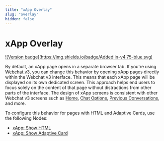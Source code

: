 ```yaml
---
title: "xApp Overlay"
slug: "overlay"
hidden: false
---
```


# xApp Overlay

[![Version badge](https://img.shields.io/badge/Added in-v4.75-blue.svg)](../../../release-notes/4.75.md)

By default, an xApp page opens in a separate browser tab. 
If you're using [Webchat v3](../../../webchat/v3/overview.md), you can change this behavior by opening xApp pages directly within the Webchat v3 interface.
This means that each xApp page will be displayed on its own dedicated screen.
This approach helps end users to focus solely on the content of that page without distractions from other parts of the interface. 
The design of xApp screens is consistent with other Webchat v3 screens such as [Home](../../../webchat/v3/features.md#home-screen),
[Chat Options](../../../webchat/v3/features.md#chat-options),
[Previous Conversations](../../../webchat/v3/features.md#previous-conversations), and more.

To configure this behavior for pages with HTML and Adaptive Cards, use the following Nodes:

- [xApp: Show HTML](../../nodes/xApp/set-html-xApp-state.md)
- [xApp: Show Adaptive Card](../../nodes/xApp/set-html-xApp-state.md)
